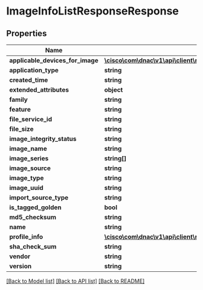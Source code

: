 # ImageInfoListResponseResponse

## Properties
Name | Type | Description | Notes
------------ | ------------- | ------------- | -------------
**applicable_devices_for_image** | [**\cisco\com\dnac\v1\api\client\model\ImageInfoListResponseApplicableDevicesForImage[]**](ImageInfoListResponseApplicableDevicesForImage.md) |  | [optional] 
**application_type** | **string** |  | [optional] 
**created_time** | **string** |  | [optional] 
**extended_attributes** | **object** |  | [optional] 
**family** | **string** |  | [optional] 
**feature** | **string** |  | [optional] 
**file_service_id** | **string** |  | [optional] 
**file_size** | **string** |  | [optional] 
**image_integrity_status** | **string** |  | [optional] 
**image_name** | **string** |  | [optional] 
**image_series** | **string[]** |  | [optional] 
**image_source** | **string** |  | [optional] 
**image_type** | **string** |  | [optional] 
**image_uuid** | **string** |  | [optional] 
**import_source_type** | **string** |  | [optional] 
**is_tagged_golden** | **bool** |  | [optional] 
**md5_checksum** | **string** |  | [optional] 
**name** | **string** |  | [optional] 
**profile_info** | [**\cisco\com\dnac\v1\api\client\model\ImageInfoListResponseProfileInfo[]**](ImageInfoListResponseProfileInfo.md) |  | [optional] 
**sha_check_sum** | **string** |  | [optional] 
**vendor** | **string** |  | [optional] 
**version** | **string** |  | [optional] 

[[Back to Model list]](../README.md#documentation-for-models) [[Back to API list]](../README.md#documentation-for-api-endpoints) [[Back to README]](../README.md)


